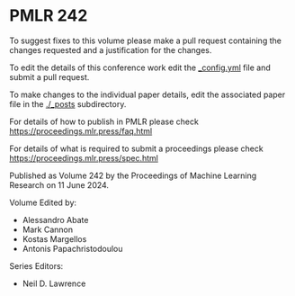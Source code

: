 # PMLR 242

To suggest fixes to this volume please make a pull request containing the changes requested and a justification for the changes.

To edit the details of this conference work edit the [_config.yml](./_config.yml) file and submit a pull request.

To make changes to the individual paper details, edit the associated paper file in the [./_posts](./_posts) subdirectory.

For details of how to publish in PMLR please check https://proceedings.mlr.press/faq.html

For details of what is required to submit a proceedings please check https://proceedings.mlr.press/spec.html



Published as Volume 242 by the Proceedings of Machine Learning Research on 11 June 2024.

Volume Edited by:
  * Alessandro Abate
  * Mark Cannon
  * Kostas Margellos
  * Antonis Papachristodoulou

Series Editors:
  * Neil D. Lawrence
